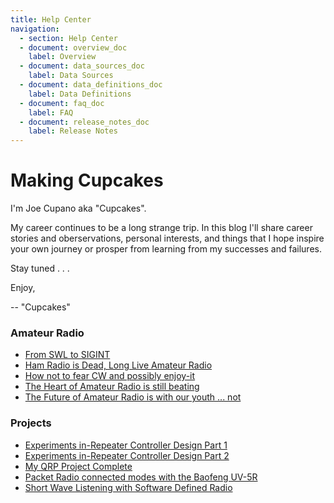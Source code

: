 ```yaml
---
title: Help Center
navigation:
  - section: Help Center
  - document: overview_doc
    label: Overview
  - document: data_sources_doc
    label: Data Sources
  - document: data_definitions_doc
    label: Data Definitions
  - document: faq_doc
    label: FAQ
  - document: release_notes_doc
    label: Release Notes
---
```

# Making Cupcakes
I'm Joe Cupano aka "Cupcakes". 

My career continues to be a long strange trip. In this blog I'll share career stories and oberservations, personal interests,
and things that I hope inspire your own journey or prosper from learning from my successes and failures.

Stay tuned . . . 

Enjoy,

-- "Cupcakes"

### Amateur Radio
- [From SWL to SIGINT](From-SWL-to-SIGINT.md)
- [Ham Radio is Dead, Long Live Amateur Radio](/amateur-radio/Ham-Radio-is-Dead-Long-Live-Amateur-Radio.md)
- [How not to fear CW and possibly enjoy-it](/amateur-radio/how-not-to-fear-cw-and-possibly-enjoy-it.md)
- [The Heart of Amateur Radio is still beating](/amateur-radio/The-Heart-of-Amateur-Radio-is-still-beating.md)
- [The Future of Amateur Radio is with our youth ... not](/amateur-radio/The-Future-of-Amateur-Radio-is-with-our-youth-not.md)
### Projects
- [Experiments in-Repeater Controller Design Part 1](/projects/experiments-in-repeater-controller-design-part-1.md)
- [Experiments in-Repeater Controller Design Part 2](/projects/experiments-in-repeater-controller-design-part-2.md)
- [My QRP Project Complete](/projects/my-qrp-project-complete.md)
- [Packet Radio connected modes with the Baofeng UV-5R](/projects/Packet-Radio-connected-modes-with-the-Baofeng-uv-5r.md)
- [Short Wave Listening with Software Defined Radio](/projects/Short-Wave-Listening-with-Software-Defined-Radio.md)